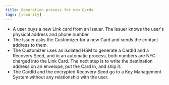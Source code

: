 ```yaml
---
title: Generation process for new Cards
tags: [security]
---
```


- A user buys a new Link card from an Issuer. The Issuer knows the user's physical address and phone number.
- The Issuer asks the Customizer for a new Card and sends the contact address to them.
- The Customizer uses an isolated HSM to generate a CardId and a Recovery Seed, and in an automatic process, both numbers are NFC charged into the Link Card. The next step is to write the destination address on an envelope, put the Card in, and ship it.
- The CardId and the encrypted Recovery Seed go to a Key Management System without any relationship with the user.

